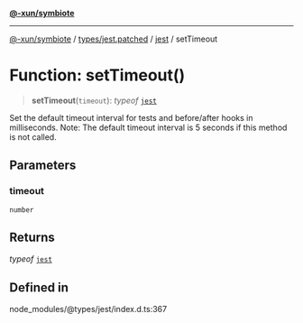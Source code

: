 [**@-xun/symbiote**](../../../../../README.md)

***

[@-xun/symbiote](../../../../../README.md) / [types/jest.patched](../../../README.md) / [jest](../README.md) / setTimeout

# Function: setTimeout()

> **setTimeout**(`timeout`): *typeof* [`jest`](../README.md)

Set the default timeout interval for tests and before/after hooks in milliseconds.
Note: The default timeout interval is 5 seconds if this method is not called.

## Parameters

### timeout

`number`

## Returns

*typeof* [`jest`](../README.md)

## Defined in

node\_modules/@types/jest/index.d.ts:367
